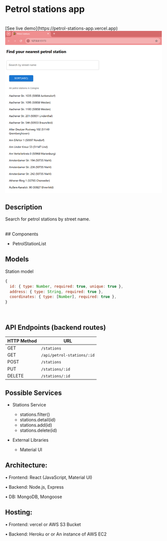 # Petrol stations app
<br>
[See live demo](https://petrol-stations-app.vercel.app)
<br>

<img src="https://github.com/Cleverttech/petrol-stations-app/blob/main/public/demo.png" alt="demo-Image" margin="auto 0px" />

## Description

Search for petrol stations by street name.

<br>
## Components

- PetrolStationList

## Models

Station model

```javascript
{
  id: { type: Number, required: true, unique: true },
  address: { type: String, required: true },
  coordinates: { type: [Number], required: true },
}
```
<br>


## API Endpoints (backend routes)

| HTTP Method | URL                         |
| ----------- | --------------------------- |
| GET         | `/stations`                 |
| GET         | `/api/petrol-stations/:id`  |
| POST        | `/stations`                 |
| PUT         | `/stations/:id`             |
| DELETE      | `/stations/:id`             |


## Possible Services

- Stations Service
  - stations.filter()
  - stations.detail(id)
  - stations.add(id)
  - stations.delete(id)
    
- External Libraries
  - Material UI

## Architecture:

• Frontend: React (JavaScript, Material UI)

• Backend: Node.js, Express
 
• DB: MongoDB, Mongoose

## Hosting:

• Frontend: vercel or AWS S3 Bucket

• Backend: Heroku or or An instance of AWS EC2

 





